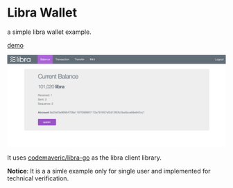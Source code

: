 # Libra Wallet

a simple libra wallet example.

[demo](http://10.41.14.195:9000/)

![](assets/images/snapshoot.png)


It uses [codemaveric/libra-go](github.com/codemaveric/libra-go) as the libra client library.

**Notice**: It is a a simle example only for single user and implemented for technical verification.
